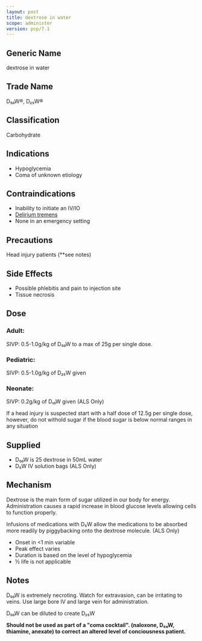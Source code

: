 ```yaml
---
layout: post
title: dextrose in water
scope: administer
version: pcp/7.1
---
```


## Generic Name

dextrose in water

## Trade Name

D₅₀W®, D₂₅W®

## Classification

Carbohydrate

## Indications

- Hypoglycemia
- Coma of unknown etiology

## Contraindications

- Inability to initiate an IV/IO
- [Delirium tremens](https://en.wikipedia.org/wiki/Delirium_tremens)
- None in an emergency setting

## Precautions

Head injury patients (\*\*see notes)

## Side Effects

- Possible phlebitis and pain to injection site
- Tissue necrosis

## Dose

### Adult:
SIVP: 0.5-1.0g/kg of D₅₀W to a max of 25g per single dose.

### Pediatric:
SIVP: 0.5-1.0g/kg of D₂₅W given 

### Neonate:
SIVP: 0.2g/kg of D₁₀W given (ALS Only)

If a head injury is suspected start with a half dose of 12.5g per single dose, however, do not withold sugar if the blood sugar is below normal ranges in any situation

## Supplied

- D₅₀W is 25 dextrose in 50mL water
- D₅W IV solution bags (ALS Only)

## Mechanism

Dextrose is the main form of sugar utilized in our body for energy. Administration causes a rapid increase in blood glucose levels allowing cells to function properly.

Infusions of medications with D₅W allow the medications to be absorbed more readily by piggybacking onto the dextrose molecule. (ALS Only)

- Onset in <1 min variable
- Peak effect varies
- Duration is based on the level of hypoglycemia
- ½ life is not applicable

## Notes

D₅₀W is extremely necroting. Watch for extravasion, can be irritating to veins. Use large bore IV and large vein for administration.

D₅₀W can be diluted to create D₂₅W

**Should not be used as part of a "coma cocktail". (naloxone, D₅₀W, thiamine, anexate) to correct an altered level of conciousness patient.**
